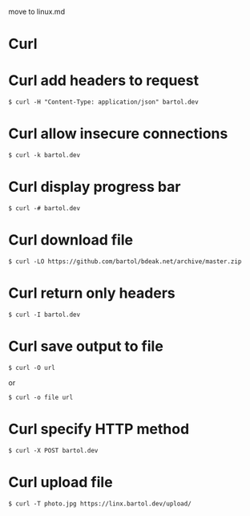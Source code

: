 move to linux.md

# Curl

# Curl add headers to request

	$ curl -H "Content-Type: application/json" bartol.dev
# Curl allow insecure connections

	$ curl -k bartol.dev
# Curl display progress bar

	$ curl -# bartol.dev
# Curl download file

	$ curl -LO https://github.com/bartol/bdeak.net/archive/master.zip
# Curl return only headers

	$ curl -I bartol.dev
# Curl save output to file

	$ curl -O url

or

	$ curl -o file url
# Curl specify HTTP method

	$ curl -X POST bartol.dev
# Curl upload file

	$ curl -T photo.jpg https://linx.bartol.dev/upload/
